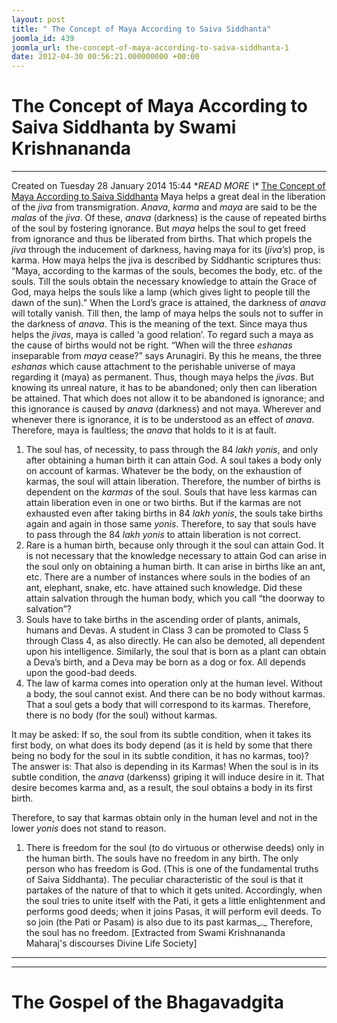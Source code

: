 ```yaml
---
layout: post
title: " The Concept of Maya According to Saiva Siddhanta"
joomla_id: 439
joomla_url: the-concept-of-maya-according-to-saiva-siddhanta-1
date: 2012-04-30 00:56:21.000000000 +00:00
---
```

# 
# The Concept of Maya According to Saiva Siddhanta by Swami Krishnananda
* * *
Created on Tuesday 28 January 2014 15:44
**READ MORE \\\** [The Concept of Maya According to Saiva Siddhanta](http://www.swami-krishnananda.org/disc/disc_152.html)
Maya helps a great deal in the liberation of the _jiva_ from transmigration. _Anava_, _karma_ and _maya_ are said to be the _malas_ of the _jiva_. Of these, _anava_ (darkness) is the cause of repeated births of the soul by fostering ignorance. But _maya_ helps the soul to get freed from ignorance and thus be liberated from births. That which propels the _jiva_ through the inducement of darkness, having maya for its (_jiva’s_) prop, is karma.
How maya helps the jiva is described by Siddhantic scriptures thus:
“Maya, according to the karmas of the souls, becomes the body, etc. of the souls. Till the souls obtain the necessary knowledge to attain the Grace of God, maya helps the souls like a lamp (which gives light to people till the dawn of the sun).”
When the Lord’s grace is attained, the darkness of _anava_ will totally vanish. Till then, the lamp of maya helps the souls not to suffer in the darkness of _anava_. This is the meaning of the text.
Since maya thus helps the _jivas_, maya is called ‘a good relation’. To regard such a maya as the cause of births would not be right.
“When will the three _eshanas_ inseparable from _maya_ cease?” says Arunagiri. By this he means, the three _eshanas_ which cause attachment to the perishable universe of maya regarding it (maya) as permanent.
Thus, though maya helps the _jivas_. But knowing its unreal nature, it has to be abandoned; only then can liberation be attained. That which does not allow it to be abandoned is ignorance; and this ignorance is caused by _anava_ (darkness) and not maya. Wherever and whenever there is ignorance, it is to be understood as an effect of _anava_. Therefore, maya is faultless; the _anava_ that holds to it is at fault.
1. The soul has, of necessity, to pass through the 84 _lakh yonis_, and only after obtaining a human birth it can attain God.
 A soul takes a body only on account of karmas. Whatever be the body, on the exhaustion of karmas, the soul will attain liberation. Therefore, the number of births is dependent on the _karmas_ of the soul. Souls that have less karmas can attain liberation even in one or two births. But if the karmas are not exhausted even after taking births in 84 _lakh yonis_, the souls take births again and again in those same _yonis_. Therefore, to say that souls have to pass through the 84 _lakh yonis_ to attain liberation is not correct.
1. Rare is a human birth, because only through it the soul can attain God.
 It is not necessary that the knowledge necessary to attain God can arise in the soul only on obtaining a human birth. It can arise in births like an ant, etc. There are a number of instances where souls in the bodies of an ant, elephant, snake, etc. have attained such knowledge. Did these attain salvation through the human body, which you call “the doorway to salvation”?
1. Souls have to take births in the ascending order of plants, animals, humans and Devas.
 A student in Class 3 can be promoted to Class 5 through Class 4, as also directly. He can also be demoted, all dependent upon his intelligence. Similarly, the soul that is born as a plant can obtain a Deva’s birth, and a Deva may be born as a dog or fox. All depends upon the good-bad deeds.
1. The law of karma comes into operation only at the human level.
 Without a body, the soul cannot exist. And there can be no body without karmas. That a soul gets a body that will correspond to its karmas. Therefore, there is no body (for the soul) without karmas.
 
 It may be asked: If so, the soul from its subtle condition, when it takes its first body, on what does its body depend (as it is held by some that there being no body for the soul in its subtle condition, it has no karmas, too)? The answer is: That also is depending in its Karmas! When the soul is in its subtle condition, the _anava_ (darkenss) griping it will induce desire in it. That desire becomes karma and, as a result, the soul obtains a body in its first birth.
 
 Therefore, to say that karmas obtain only in the human level and not in the lower _yonis_ does not stand to reason.
1. There is freedom for the soul (to do virtuous or otherwise deeds) only in the human birth.
 The souls have no freedom in any birth. The only person who has freedom is God. (This is one of the fundamental truths of Saiva Siddhanta). The peculiar characteristic of the soul is that it partakes of the nature of that to which it gets united. Accordingly, when the soul tries to unite itself with the Pati, it gets a little enlightenment and performs good deeds; when it joins Pasas, it will perform evil deeds. To so join (the Pati or Pasam) is also due to its past karmas_._ Therefore, the soul has no freedom.
[Extracted from Swami Krishnananda Maharaj's discourses Divine Life Society]
* * *
* * *
# The Gospel of the Bhagavadgita
